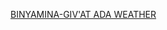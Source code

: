 <a class="weatherwidget-io" href="https://forecast7.com/en/32d5234d96/binyamina-givat-ada/" data-label_1="BINYAMINA-GIV'AT ADA" data-label_2="WEATHER" data-theme="original" >BINYAMINA-GIV'AT ADA WEATHER</a>
<script>
!function(d,s,id){var js,fjs=d.getElementsByTagName(s)[0];if(!d.getElementById(id)){js=d.createElement(s);js.id=id;js.src='https://weatherwidget.io/js/widget.min.js';fjs.parentNode.insertBefore(js,fjs);}}(document,'script','weatherwidget-io-js');
</script>
